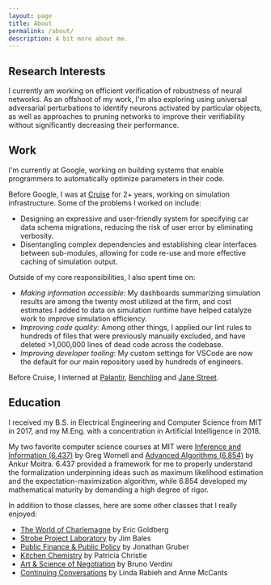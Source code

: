 ```yaml
---
layout: page
title: About
permalink: /about/
description: A bit more about me.
---
```


## Research Interests

I currently am working on efficient verification of robustness of neural networks. As an offshoot of my work, I'm also exploring using universal adversarial perturbations to identify neurons activated by particular objects, as well as approaches to pruning networks to improve their verifiability without significantly decreasing their performance.

## Work

I'm currently at Google, working on building systems that enable programmers to automatically optimize parameters in their code.

Before Google, I was at [Cruise](https://www.getcruise.com/) for 2+ years, working on simulation infrastructure. Some of the problems I worked on include:

- Designing an expressive and user-friendly system for specifying car data schema migrations, reducing the risk of user error by eliminating verbosity.
- Disentangling complex dependencies and establishing clear interfaces between sub-modules, allowing for code re-use and more effective caching of simulation output.

Outside of my core responsibilities, I also spent time on:

- _Making information accessible_: My dashboards summarizing simulation results are among the twenty most utilized at the firm, and cost estimates I added to data on simulation runtime have helped catalyze work to improve simulation efficiency.
- _Improving code quality_: Among other things, I applied our lint rules to hundreds of files that were previously manually excluded, and have deleted >1,000,000 lines of dead code across the codebase.
- _Improving developer tooling_: My custom settings for VSCode are now the default for our main repository used by hundreds of engineers.

Before Cruise, I interned at [Palantir](https://www.palantir.com/), [Benchling](https://www.benchling.com/) and [Jane Street](https://www.janestreet.com/).

## Education

I received my B.S. in Electrical Engineering and Computer Science from MIT in 2017, and my M.Eng. with a concentration in Artificial Intelligence in 2018.

My two favorite computer science courses at MIT were [Inference and Information (6.437)](http://web.mit.edu/6.437/www/info17.pdf) by Greg Wornell and [Advanced Algorithms (6.854)](http://people.csail.mit.edu/moitra/854.html) by Ankur Moitra. 6.437 provided a framework for me to properly understand the formalization underpinning ideas such as maximum likelihood estimation and the expectation-maximization algorithm, while 6.854 developed my mathematical maturity by demanding a high degree of rigor.

In addition to those classes, here are some other classes that I really enjoyed:

- [The World of Charlemagne](https://history.mit.edu/subjects/world-charlemagne) by Eric Goldberg
- [Strobe Project Laboratory](https://edgerton.mit.edu/courses/strobe-project-laboratory) by Jim Bales
- [Public Finance & Public Policy](http://stellar.mit.edu/S/course/14/fa15/14.41/) by Jonathan Gruber
- [Kitchen Chemistry](https://news.mit.edu/2009/kitchen-chemistry-0220) by Patricia Christie
- [Art & Science of Negotiation](https://news.mit.edu/2017/class-negotiation-skills-1103) by Bruno Verdini
- [Continuing Conversations](http://concourse.mit.edu/seminar-offerings/) by Linda Rabieh and Anne McCants
